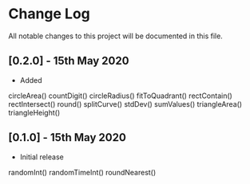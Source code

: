 # Change Log

All notable changes to this project will be documented in this file.

## [0.2.0] - 15th May 2020

* Added

circleArea()
countDigit()
circleRadius()
fitToQuadrant()
rectContain()
rectIntersect()
round()
splitCurve()
stdDev()
sumValues()
triangleArea()
triangleHeight()

## [0.1.0] - 15th May 2020

* Initial release

randomInt()
randomTimeInt()
roundNearest()
